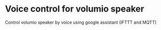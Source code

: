 # Voice control for volumio speaker
Control volumio speaker by voice using google assistant (IFTTT and MQTT)
